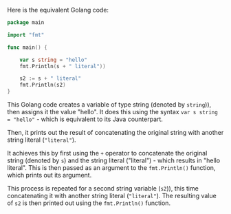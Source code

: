 Here is the equivalent Golang code:

```go
package main

import "fmt"

func main() {

    var s string = "hello"
    fmt.Println(s + " literal"))

    s2 := s + " literal"
    fmt.Println(s2)
}
```
This Golang code creates a variable of type string (denoted by `string`)), then assigns it the value "hello". It does this using the syntax `var s string = "hello"` - which is equivalent to its Java counterpart. 

Then, it prints out the result of concatenating the original string with another string literal (`"literal"`). 

It achieves this by first using the `+` operator to concatenate the original string (denoted by `s`) and the string literal ("literal") - which results in "hello literal". This is then passed as an argument to the `fmt.Println()` function, which prints out its argument.

This process is repeated for a second string variable (`s2`)), this time concatenating it with another string literal (`"literal"`). The resulting value of `s2` is then printed out using the `fmt.Println()` function.
